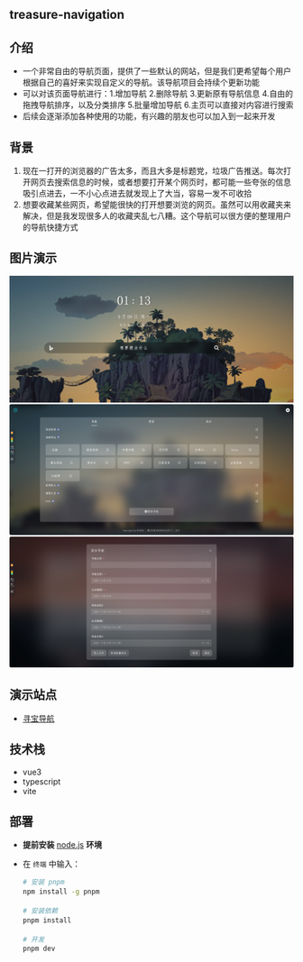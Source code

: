 ## treasure-navigation

## 介绍

- 一个非常自由的导航页面，提供了一些默认的网站，但是我们更希望每个用户根据自己的喜好来实现自定义的导航。该导航项目会持续个更新功能
- 可以对该页面导航进行：1.增加导航 2.删除导航 3.更新原有导航信息 4.自由的拖拽导航排序，以及分类排序 5.批量增加导航 6.主页可以直接对内容进行搜索
- 后续会逐渐添加各种使用的功能，有兴趣的朋友也可以加入到一起来开发

## 背景

1. 现在一打开的浏览器的广告太多，而且大多是标题党，垃圾广告推送。每次打开网页去搜索信息的时候，或者想要打开某个网页时，都可能一些夸张的信息吸引点进去，一不小心点进去就发现上了大当，容易一发不可收拾
2. 想要收藏某些网页，希望能很快的打开想要浏览的网页。虽然可以用收藏夹来解决，但是我发现很多人的收藏夹乱七八糟。这个导航可以很方便的整理用户的导航快捷方式

## 图片演示

![alt text](image-1.png)
![alt text](image-2.png)
![alt text](image.png)

## 演示站点

- [寻宝导航](https://xionglongbing.github.io/wonderfulJourney/)

## 技术栈

- vue3
- typescript
- vite

## 部署

- **提前安装** [node.js](https://nodejs.org/zh-cn/) **环境**

- 在 `终端` 中输入：

  ```bash
  # 安装 pnpm
  npm install -g pnpm

  # 安装依赖
  pnpm install

  # 开发
  pnpm dev
  ```
